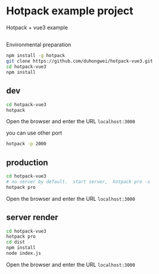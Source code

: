 # Hotpack example project
Hotpack + vue3 example

##
Environmental preparation
```bash
npm install -g hotpack
git clone https://github.com/duhongwei/hotpack-vue3.git
cd hotpack-vue3
npm install
```
## dev
```bash
cd hotpack-vue3
hotpack
```
Open the browser and enter the URL  `localhost:3000`

you can use other port 

```bash
hotpack -p 2000
```

## production

```bash
cd hotpack-vue3
# no server by default.  start server,  hotpack pro -s
hotpack pro
```
Open the browser and enter the URL  `localhost:3000`

## server render

```bash
cd hotpack-vue3
hotpack pro
cd dist
npm install
node index.js
```
Open the browser and enter the URL  `localhost:3000`